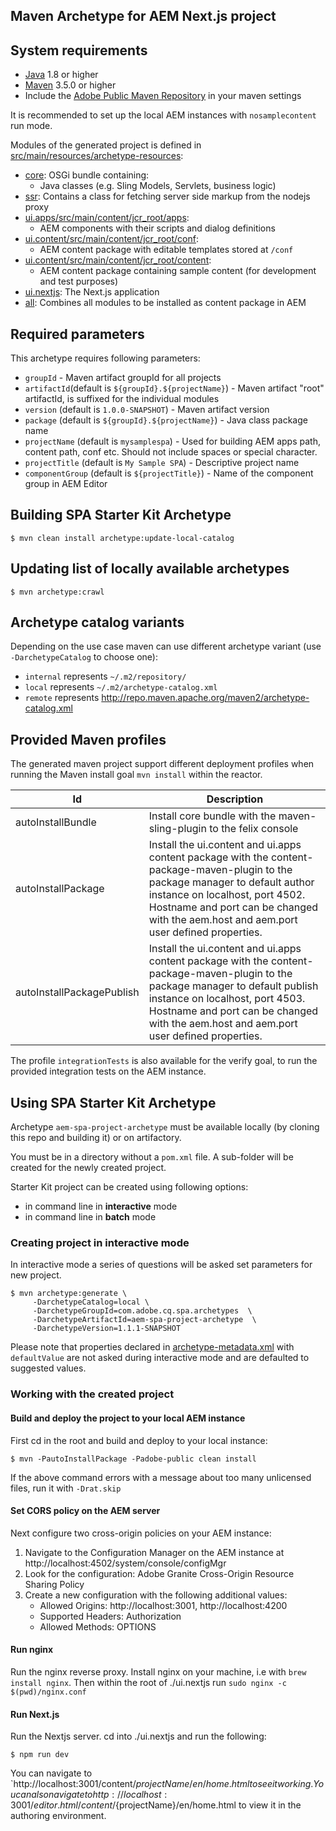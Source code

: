 ## Maven Archetype for AEM Next.js project

## System requirements

- [Java](https://www.java.com/en/download/) 1.8 or higher
- [Maven](https://maven.apache.org/) 3.5.0 or higher
- Include the [Adobe Public Maven Repository](adobe-public-maven-repo) in your maven settings

It is recommended to set up the local AEM instances with `nosamplecontent` run mode.

Modules of the generated project is defined in [src/main/resources/archetype-resources](src/main/resources):

* [core](core/): OSGi bundle containing:
  * Java classes (e.g. Sling Models, Servlets, business logic)
* [ssr](ssr/): Contains a class for fetching server side markup from the nodejs proxy
* [ui.apps/src/main/content/jcr_root/apps](content/jcr_root/apps/):
  * AEM components with their scripts and dialog definitions
* [ui.content/src/main/content/jcr_root/conf](content/jcr_root/conf/): 
  * AEM content package with editable templates stored at `/conf`
* [ui.content/src/main/content/jcr_root/content](content/jcr_root/content/): 
  * AEM content package containing sample content (for development and test purposes)
* [ui.nextjs](ui.nextjs/): The Next.js application
* [all](all/): Combines all modules to be installed as content package in AEM

## Required parameters

This archetype requires following parameters:
- `groupId` - Maven artifact groupId for all projects
- `artifactId`(default is `${groupId}.${projectName}`) - Maven artifact "root" artifactId, is suffixed for the individual modules
- `version` (default is `1.0.0-SNAPSHOT`) - Maven artifact version
- `package` (default is `${groupId}.${projectName}`) - Java class package name
- `projectName` (default is `mysamplespa`) - Used for building AEM apps path, content path, conf etc. Should not include spaces or special character.
- `projectTitle` (default is `My Sample SPA`) - Descriptive project name
- `componentGroup` (default is `${projectTitle}`) - Name of the component group in AEM Editor

## Building SPA Starter Kit Archetype

```
$ mvn clean install archetype:update-local-catalog
```

## Updating list of locally available archetypes

```
$ mvn archetype:crawl
```

## Archetype catalog variants

Depending on the use case maven can use different archetype variant (use `-DarchetypeCatalog` to choose one):
- `internal` represents `~/.m2/repository/`
- `local` represents `~/.m2/archetype-catalog.xml`
- `remote` represents http://repo.maven.apache.org/maven2/archetype-catalog.xml

## Provided Maven profiles
The generated maven project support different deployment profiles when running the Maven install goal `mvn install` within the reactor.

Id                        | Description
--------------------------|------------------------------
autoInstallBundle         | Install core bundle with the maven-sling-plugin to the felix console
autoInstallPackage        | Install the ui.content and ui.apps content package with the content-package-maven-plugin to the package manager to default author instance on localhost, port 4502. Hostname and port can be changed with the aem.host and aem.port user defined properties. 
autoInstallPackagePublish | Install the ui.content and ui.apps content package with the content-package-maven-plugin to the package manager to default publish instance on localhost, port 4503. Hostname and port can be changed with the aem.host and aem.port user defined properties.

The profile `integrationTests` is also available for the verify goal, to run the provided integration tests on the AEM instance.

## Using SPA Starter Kit Archetype

Archetype `aem-spa-project-archetype` must be available locally (by cloning this repo and building it) or on artifactory.

You must be in a directory without a `pom.xml` file. A sub-folder will be created for the newly created project.

Starter Kit project can be created using following options:
- in command line in **interactive** mode
- in command line in **batch** mode

### Creating project in interactive mode

In interactive mode a series of questions will be asked set parameters for new project.

```
$ mvn archetype:generate \
     -DarchetypeCatalog=local \
     -DarchetypeGroupId=com.adobe.cq.spa.archetypes  \
     -DarchetypeArtifactId=aem-spa-project-archetype  \
     -DarchetypeVersion=1.1.1-SNAPSHOT
```

Please note that properties declared in [archetype-metadata.xml](src/main/resources/META-INF/maven/archetype-metadata.xml) with `defaultValue` are not asked during interactive mode and are defaulted to suggested values. 

### Working with the created project

#### Build and deploy the project to your local AEM instance

First cd in the root and build and deploy to your local instance:

```
$ mvn -PautoInstallPackage -Padobe-public clean install
```

If the above command errors with a message about too many unlicensed files, run it with ```-Drat.skip```

#### Set CORS policy on the AEM server

Next configure two cross-origin policies on your AEM instance: 

1. Navigate to the Configuration Manager on the AEM instance at http://localhost:4502/system/console/configMgr
2. Look for the configuration: Adobe Granite Cross-Origin Resource Sharing Policy
3. Create a new configuration with the following additional values:
    * Allowed Origins: http://localhost:3001, http://localhost:4200
    * Supported Headers: Authorization
    * Allowed Methods: OPTIONS

#### Run nginx 

Run the nginx reverse proxy.  Install nginx on your machine, i.e with `brew install nginx`. 
Then within the root of ./ui.nextjs run `sudo nginx -c $(pwd)/nginx.conf`

#### Run Next.js 

Run the Nextjs server.  cd into ./ui.nextjs and run the following:

```
$ npm run dev
```

You can navigate to `http://localhost:3001/content/${projectName}/en/home.html to see it working.
You can also navigate to http://localhost:3001/editor.html/content/${projectName}/en/home.html to view it in the authoring environment.
